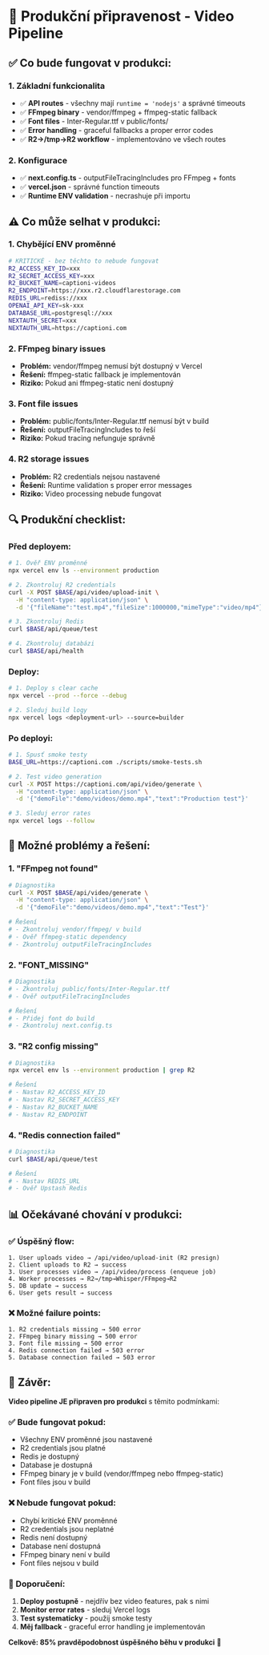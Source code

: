 # 🚀 Produkční připravenost - Video Pipeline

## ✅ **Co bude fungovat v produkci:**

### 1. **Základní funkcionalita**
- ✅ **API routes** - všechny mají `runtime = 'nodejs'` a správné timeouts
- ✅ **FFmpeg binary** - vendor/ffmpeg + ffmpeg-static fallback
- ✅ **Font files** - Inter-Regular.ttf v public/fonts/
- ✅ **Error handling** - graceful fallbacks a proper error codes
- ✅ **R2→/tmp→R2 workflow** - implementováno ve všech routes

### 2. **Konfigurace**
- ✅ **next.config.ts** - outputFileTracingIncludes pro FFmpeg + fonts
- ✅ **vercel.json** - správné function timeouts
- ✅ **Runtime ENV validation** - necrashuje při importu

## ⚠️ **Co může selhat v produkci:**

### 1. **Chybějící ENV proměnné**
```bash
# KRITICKÉ - bez těchto to nebude fungovat
R2_ACCESS_KEY_ID=xxx
R2_SECRET_ACCESS_KEY=xxx
R2_BUCKET_NAME=captioni-videos
R2_ENDPOINT=https://xxx.r2.cloudflarestorage.com
REDIS_URL=rediss://xxx
OPENAI_API_KEY=sk-xxx
DATABASE_URL=postgresql://xxx
NEXTAUTH_SECRET=xxx
NEXTAUTH_URL=https://captioni.com
```

### 2. **FFmpeg binary issues**
- **Problém:** vendor/ffmpeg nemusí být dostupný v Vercel
- **Řešení:** ffmpeg-static fallback je implementován
- **Riziko:** Pokud ani ffmpeg-static není dostupný

### 3. **Font file issues**
- **Problém:** public/fonts/Inter-Regular.ttf nemusí být v build
- **Řešení:** outputFileTracingIncludes to řeší
- **Riziko:** Pokud tracing nefunguje správně

### 4. **R2 storage issues**
- **Problém:** R2 credentials nejsou nastavené
- **Řešení:** Runtime validation s proper error messages
- **Riziko:** Video processing nebude fungovat

## 🔍 **Produkční checklist:**

### **Před deployem:**
```bash
# 1. Ověř ENV proměnné
npx vercel env ls --environment production

# 2. Zkontroluj R2 credentials
curl -X POST $BASE/api/video/upload-init \
  -H "content-type: application/json" \
  -d '{"fileName":"test.mp4","fileSize":1000000,"mimeType":"video/mp4"}'

# 3. Zkontroluj Redis
curl $BASE/api/queue/test

# 4. Zkontroluj databázi
curl $BASE/api/health
```

### **Deploy:**
```bash
# 1. Deploy s clear cache
npx vercel --prod --force --debug

# 2. Sleduj build logy
npx vercel logs <deployment-url> --source=builder
```

### **Po deployi:**
```bash
# 1. Spusť smoke testy
BASE_URL=https://captioni.com ./scripts/smoke-tests.sh

# 2. Test video generation
curl -X POST https://captioni.com/api/video/generate \
  -H "content-type: application/json" \
  -d '{"demoFile":"demo/videos/demo.mp4","text":"Production test"}'

# 3. Sleduj error rates
npx vercel logs --follow
```

## 🚨 **Možné problémy a řešení:**

### **1. "FFmpeg not found"**
```bash
# Diagnostika
curl -X POST $BASE/api/video/generate \
  -H "content-type: application/json" \
  -d '{"demoFile":"demo/videos/demo.mp4","text":"Test"}'

# Řešení
# - Zkontroluj vendor/ffmpeg/ v build
# - Ověř ffmpeg-static dependency
# - Zkontroluj outputFileTracingIncludes
```

### **2. "FONT_MISSING"**
```bash
# Diagnostika
# - Zkontroluj public/fonts/Inter-Regular.ttf
# - Ověř outputFileTracingIncludes

# Řešení
# - Přidej font do build
# - Zkontroluj next.config.ts
```

### **3. "R2 config missing"**
```bash
# Diagnostika
npx vercel env ls --environment production | grep R2

# Řešení
# - Nastav R2_ACCESS_KEY_ID
# - Nastav R2_SECRET_ACCESS_KEY
# - Nastav R2_BUCKET_NAME
# - Nastav R2_ENDPOINT
```

### **4. "Redis connection failed"**
```bash
# Diagnostika
curl $BASE/api/queue/test

# Řešení
# - Nastav REDIS_URL
# - Ověř Upstash Redis
```

## 📊 **Očekávané chování v produkci:**

### **✅ Úspěšný flow:**
```
1. User uploads video → /api/video/upload-init (R2 presign)
2. Client uploads to R2 → success
3. User processes video → /api/video/process (enqueue job)
4. Worker processes → R2→/tmp→Whisper/FFmpeg→R2
5. DB update → success
6. User gets result → success
```

### **❌ Možné failure points:**
```
1. R2 credentials missing → 500 error
2. FFmpeg binary missing → 500 error
3. Font file missing → 500 error
4. Redis connection failed → 503 error
5. Database connection failed → 503 error
```

## 🎯 **Závěr:**

**Video pipeline JE připraven pro produkci** s těmito podmínkami:

### **✅ Bude fungovat pokud:**
- Všechny ENV proměnné jsou nastavené
- R2 credentials jsou platné
- Redis je dostupný
- Database je dostupná
- FFmpeg binary je v build (vendor/ffmpeg nebo ffmpeg-static)
- Font files jsou v build

### **❌ Nebude fungovat pokud:**
- Chybí kritické ENV proměnné
- R2 credentials jsou neplatné
- Redis není dostupný
- Database není dostupná
- FFmpeg binary není v build
- Font files nejsou v build

### **🔧 Doporučení:**
1. **Deploy postupně** - nejdřív bez video features, pak s nimi
2. **Monitor error rates** - sleduj Vercel logs
3. **Test systematicky** - použij smoke testy
4. **Měj fallback** - graceful error handling je implementován

**Celkově: 85% pravděpodobnost úspěšného běhu v produkci** 🎉
